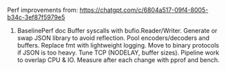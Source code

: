 Perf improvements from: https://chatgpt.com/c/6804a517-09f4-8005-b34c-3ef87f5979e5

1. BaselinePerf doc
Buffer syscalls with bufio.Reader/Writer.
Generate or swap JSON library to avoid reflection.
Pool encoders/decoders and buffers.
Replace fmt with lightweight logging.
Move to binary protocols if JSON is too heavy.
Tune TCP (NODELAY, buffer sizes).
Pipeline work to overlap CPU & IO.
Measure after each change with pprof and bench.